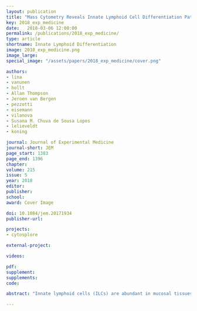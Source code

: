 ```yaml
---
layout: publication
title: "Mass Cytometry Reveals Innate Lymphoid Cell Differentiation Pathways in the Human Fetal Intestine"
key: 2018_exp_medicine
date:   2018-03-06 12:00:00
permalink: /publications/2018_exp_medicine/
type: article
shortname: Innate Lymphoid Differentiation
image: 2018_exp_medicine.png
image_large:
special_image: "/assets/papers/2018_exp_medicine/cover.png"

authors:
- lina
- vanunen
- hollt
- Allan Thompson
- Jeroen van Bergen
- pezzotti
- eisemann
- vilanova
- Susana M. Chuva de Sousa Lopes
- lelieveldt
- koning

journal: Journal of Experimental Medicine
journal-short: JEM
page_start: 1383
page_end: 1396
chapter:
volume: 215
issue: 5
year: 2018
editor:
publisher:
school:
award: Cover Image

doi: 10.1084/jem.20171934
publisher-url:

projects:
- cytosplore

external-project:

videos:

pdf:
supplement:
supplements:
code:

abstract: "Innate lymphoid cells (ILCs) are abundant in mucosal tissues and involved in tissue homeostasis and barrier function. While several ILC subsets have been identified, it is unknown if additional heterogeneity exists and their differentiation pathways remain largely unclear. We applied mass cytometry to analyze ILCs in the human fetal intestine and distinguished 34 distinct clusters through a t-SNE-based analysis. A lineage (Lin)-CD7+CD127-CD45RO+CD56+ population clustered between the CD127+ ILC and natural killer (NK) cell subsets, and expressed diverse levels of Eomes, T-bet, GATA3 and RORγt. By visualizing the dynamics of the t-SNE computation, we identified smooth phenotypic transitions from cells within the LinCD7+CD127-CD45RO+CD56+ cluster to both the NK cells and CD127+ ILCs, revealing potential differentiation trajectories. In functional differentiation assays the LinCD7+CD127-CD45RO+CD56+ CD8a cells could develop into CD45RA+ NK cells and CD127+ RORγt+ ILC3-like cells. Thus, we identified a previously unknown intermediate innate subset that can differentiate into ILC3 and NK cells."

---
```

